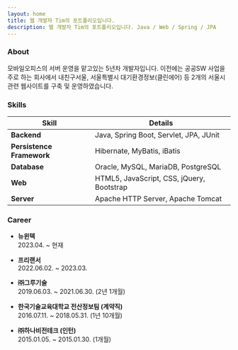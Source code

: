 ```yaml
---
layout: home
title: 웹 개발자 Tim의 포트폴리오입니다.
description: 웹 개발자 Tim의 포트폴리오입니다. Java / Web / Spring / JPA
---
```


### About
모바일오피스의 서버 운영을 맡고있는 5년차 개발자입니다. 이전에는 공공SW 사업을 주로 하는 회사에서 내친구서울, 서울특별시 대기환경정보(클린에어) 등 2개의 서울시 관련 웹사이트를 구축 및 운영하였습니다.

### Skills


| Skill | Details | 
|-|-|
| **Backend** | Java, Spring Boot, Servlet, JPA, JUnit |
| **Persistence Framework** | Hibernate, MyBatis, iBatis |
| **Database** | Oracle, MySQL, MariaDB, PostgreSQL
| **Web** | HTML5, JavaScript, CSS, jQuery, Bootstrap
| **Server** | Apache HTTP Server, Apache Tomcat |



### Career
* **뉴윈텍**<br>
	2023.04. ~ 현재

* **프리랜서**<br>
	2022.06.02. ~ 2023.03.

* **㈜그루기술**<br>
	2019.06.03. ~ 2021.06.30. (2년 1개월)

* **한국기술교육대학교 전산정보팀 (계약직)**<br>
	2016.07.11. ~ 2018.05.31. (1년 10개월)

* **㈜하나비전테크 (인턴)**<br>
	2015.01.05. ~ 2015.01.30. (1개월)
